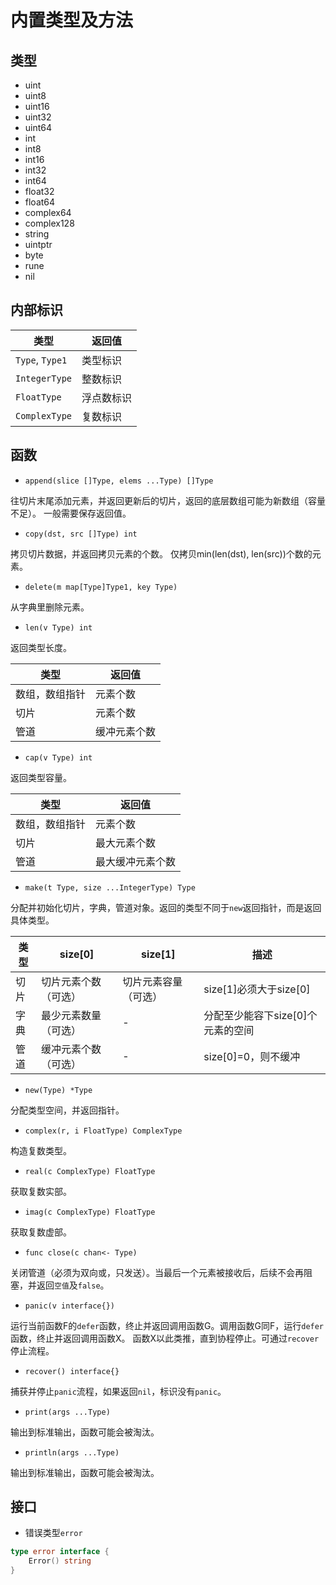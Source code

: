 # 内置类型及方法

## 类型

- uint
- uint8
- uint16
- uint32
- uint64
- int
- int8
- int16
- int32
- int64
- float32
- float64
- complex64
- complex128
- string
- uintptr
- byte
- rune
- nil

## 内部标识

|类型|返回值|
|---|---|
|`Type`, `Type1`|类型标识|
|`IntegerType`|整数标识|
|`FloatType`|浮点数标识|
|`ComplexType`|复数标识|

## 函数

- `append(slice []Type, elems ...Type) []Type`

往切片末尾添加元素，并返回更新后的切片，返回的底层数组可能为新数组（容量不足）。
一般需要保存返回值。

- `copy(dst, src []Type) int`

拷贝切片数据，并返回拷贝元素的个数。
仅拷贝min(len(dst), len(src))个数的元素。

- `delete(m map[Type]Type1, key Type)`

从字典里删除元素。

- `len(v Type) int`

返回类型长度。

|类型|返回值|
|---|---|
|数组，数组指针|元素个数|
|切片|元素个数|
|管道|缓冲元素个数|

- `cap(v Type) int`

返回类型容量。

|类型|返回值|
|---|---|
|数组，数组指针|元素个数|
|切片|最大元素个数|
|管道|最大缓冲元素个数|

- `make(t Type, size ...IntegerType) Type`

分配并初始化切片，字典，管道对象。返回的类型不同于`new`返回指针，而是返回具体类型。

|类型|size[0]|size[1]|描述|
|---|---|---|---|
|切片|切片元素个数（可选）|切片元素容量（可选）|size[1]必须大于size[0]|
|字典|最少元素数量（可选）|-|分配至少能容下size[0]个元素的空间|
|管道|缓冲元素个数（可选）|-|size[0]=0，则不缓冲|

- `new(Type) *Type`

分配类型空间，并返回指针。

- `complex(r, i FloatType) ComplexType`

构造复数类型。

- `real(c ComplexType) FloatType`

获取复数实部。

- `imag(c ComplexType) FloatType`

获取复数虚部。

- `func close(c chan<- Type)`

关闭管道（必须为双向或，只发送）。当最后一个元素被接收后，后续不会再阻塞，并返回`空值`及`false`。

- `panic(v interface{})`

运行当前函数F的`defer`函数，终止并返回调用函数G。调用函数G同F，运行`defer`函数，终止并返回调用函数X。
函数X以此类推，直到协程停止。可通过`recover`停止流程。

- `recover() interface{}`

捕获并停止`panic`流程，如果返回`nil`，标识没有`panic`。

- `print(args ...Type)`

输出到标准输出，函数可能会被淘汰。

- `println(args ...Type)`

输出到标准输出，函数可能会被淘汰。

## 接口

- 错误类型`error`

```go
type error interface {
	Error() string
}
```
